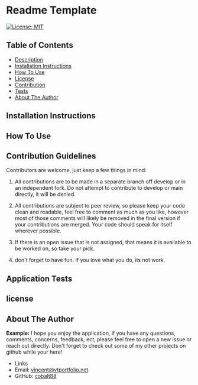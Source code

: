 # Readme Template
[![License: MIT](https://img.shields.io/badge/License-MIT-yellow.svg)](https://opensource.org/licenses/MIT)

 ## Table of Contents

- [Description](#overall-description)
- [Installation Instructions](#installation-instructions)
- [How To Use](#instructions/how-to-use)
- [License](#license)
- [Contribution](#contribution-guidelines)
- [Tests](#application-tests)
- [About The Author](#about-the-author)




 
 ## Installation Instructions
 
 
 ## How To Use
 
 
 ## Contribution Guidelines

 Contributors are welcome, just keep a few things in mind:

1. All contributions are to be made in a separate branch off develop or in an independent fork. Do not attempt to contribute to develop or main directly, it will be denied.

2. All contributions are subject to peer review, so please keep your code clean and readable, feel free to comment as much as you like, however most of those comments will likely be removed in the final version if your contributions are merged. Your code should speak for itself wherever possible. 

3. If there is an open issue that is not assigned, that means it is available to be worked on, so take your pick.

4. don't forget to have fun. If you love what you do, its not work.


 ## Application Tests
 

## license


## About The Author


**Example:**
I hope you enjoy the application, if you have any questions, comments, concerns, feedback, ect, 
please feel free to open a new issue or reach out directly. Don't forget to check out some of my other projects on github while your here!
- Links
 - Email: [vincent@vtportfolio.net](vincent@vtportfolio.net)
 - GitHub: [cobalt88](https://github.com/cobalt88)


